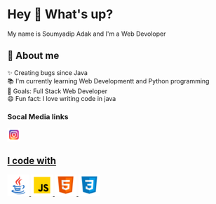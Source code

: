 # Hey 👋 What's up?

My name is Soumyadip Adak and I'm a Web Devoloper 

## 🔗 About me

✨ Creating bugs since Java <br>
📚 I'm currently learning Web Developmentt and Python programming <br>
🎯 Goals: Full Stack Web Developer <br>
😄 Fun fact: I love writing code in java <br>

<h3>Socal Media links</h3>
<p align="left">
    <a href="https://www.instagram.com/soumyadip_adak8888/"><img src="instagram.png" alt="Instagram Icon" width="30px" height="auto">
</p>

## I code with

<p align="left">
    <img src="java.png" alt="Java Icon" width="50px" height="auto">
    <img src="javascript.png" alt="JavaScript Icon" width="50px" height="auto">
    <img src="html.png" alt="HTML5 Icon" width="50px" height="auto">
    <img src="css.png" alt="CSS3 Icon" width="50px" height="auto">
</p>
